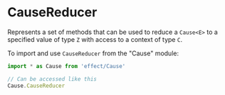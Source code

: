 # CauseReducer

Represents a set of methods that can be used to reduce a `Cause<E>` to a
specified value of type `Z` with access to a context of type `C`.

To import and use `CauseReducer` from the "Cause" module:

```ts
import * as Cause from 'effect/Cause'

// Can be accessed like this
Cause.CauseReducer
```

